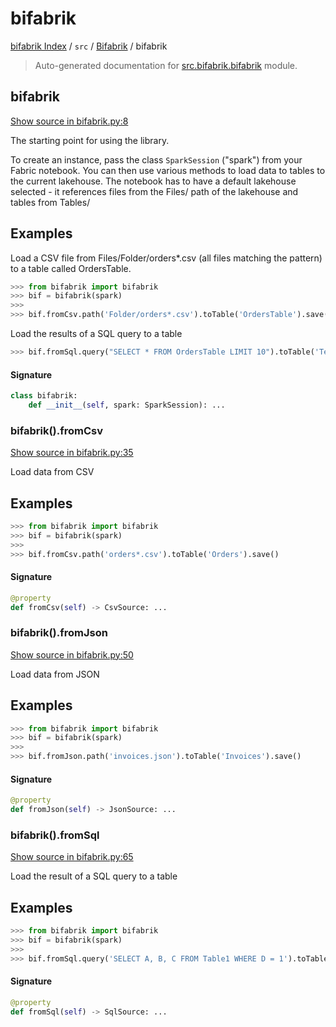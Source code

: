 # bifabrik

[bifabrik Index](../../README.md#bifabrik-index) /
`src` /
[Bifabrik](./index.md#bifabrik) /
bifabrik

> Auto-generated documentation for [src.bifabrik.bifabrik](https://github.com/rjankovic/bifabrik/blob/main/src/bifabrik/bifabrik.py) module.

## bifabrik

[Show source in bifabrik.py:8](https://github.com/rjankovic/bifabrik/blob/main/src/bifabrik/bifabrik.py#L8)

The starting point for using the library.

To create an instance, pass the class `SparkSession` ("spark") from your Fabric notebook.
You can then use various methods to load data to tables to the current lakehouse.
The notebook has to have a default lakehouse selected - it references files from the Files/
path of the lakehouse and tables from Tables/

Examples
--------
Load a CSV file from Files/Folder/orders*.csv (all files matching the pattern) to a table called OrdersTable.

```python
>>> from bifabrik import bifabrik
>>> bif = bifabrik(spark)
>>>
>>> bif.fromCsv.path('Folder/orders*.csv').toTable('OrdersTable').save()
```

Load the results of a SQL query to a table

```python
>>> bif.fromSql.query("SELECT * FROM OrdersTable LIMIT 10").toTable('TenOrders').save()
```

#### Signature

```python
class bifabrik:
    def __init__(self, spark: SparkSession): ...
```

### bifabrik().fromCsv

[Show source in bifabrik.py:35](https://github.com/rjankovic/bifabrik/blob/main/src/bifabrik/bifabrik.py#L35)

Load data from CSV

Examples
--------

```python
>>> from bifabrik import bifabrik
>>> bif = bifabrik(spark)
>>>
>>> bif.fromCsv.path('orders*.csv').toTable('Orders').save()
```

#### Signature

```python
@property
def fromCsv(self) -> CsvSource: ...
```

### bifabrik().fromJson

[Show source in bifabrik.py:50](https://github.com/rjankovic/bifabrik/blob/main/src/bifabrik/bifabrik.py#L50)

Load data from JSON

Examples
--------

```python
>>> from bifabrik import bifabrik
>>> bif = bifabrik(spark)
>>>
>>> bif.fromJson.path('invoices.json').toTable('Invoices').save()
```

#### Signature

```python
@property
def fromJson(self) -> JsonSource: ...
```

### bifabrik().fromSql

[Show source in bifabrik.py:65](https://github.com/rjankovic/bifabrik/blob/main/src/bifabrik/bifabrik.py#L65)

Load the result of a SQL query to a table

Examples
--------

```python
>>> from bifabrik import bifabrik
>>> bif = bifabrik(spark)
>>>
>>> bif.fromSql.query('SELECT A, B, C FROM Table1 WHERE D = 1').toTable('Table2').save()
```

#### Signature

```python
@property
def fromSql(self) -> SqlSource: ...
```
